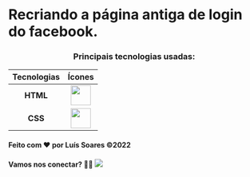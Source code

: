 <h1>Recriando a página antiga de login do facebook. </h1>

<h3 align="center">Principais tecnologias usadas:</h3>



 Tecnologias |  Ícones
:---------: | :--------:
**HTML**    | <img  src="https://cdn.jsdelivr.net/gh/devicons/devicon/icons/html5/html5-original-wordmark.svg" height="40" width="40" />
**CSS**     |  <img src="https://cdn.jsdelivr.net/gh/devicons/devicon/icons/css3/css3-original-wordmark.svg" height="40" width="40" />




#### Feito com ❤ por **Luís Soares** ©2022
#### Vamos nos conectar? 👨‍💻 <a href="https://www.linkedin.com/in/lu%C3%ADs-soares-281589234/" target="_blank"><img src="https://img.shields.io/badge/-LinkedIn-%230077B5?style=for-the-badge&logo=linkedin&logoColor=white" target="_blank"></a> 